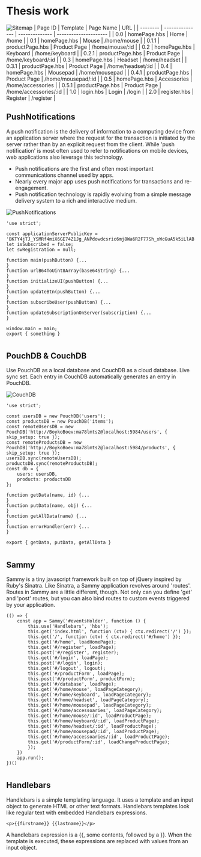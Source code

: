 #   Thesis work
![Sitemap](https://github.com/BoykoPetevBoev/GameZone/blob/master/README/Sitemap.png)
| Page ID  | Template        | Page Name      |  URL                  |
| -------- | --------------- | -------------- | --------------------- |
|   0.0    | homePage.hbs    |    Home        | /home                 |
|   0.1    | homePage.hbs    |    Mouse       | /home/mouse           |
|   0.1.1  | productPage.hbs |   Product Page | /home/mouse/:id       |
|   0.2    | homePage.hbs    |    Keyboard    | /home/keyboard        |
|   0.2.1  | productPage.hbs |   Product Page | /home/keyboard/:id    |
|   0.3    | homePage.hbs    |    Headset     | /home/headset         |
|   0.3.1  | productPage.hbs |   Product Page | /home/headset/:id     |
|   0.4    | homePage.hbs    |    Mousepad    | /home/mousepad        |
|   0.4.1  | productPage.hbs |   Product Page | /home/mousepad/:id    |
|   0.5    | homePage.hbs    |    Accessories | /home/accessories     |
|   0.5.1  | productPage.hbs |   Product Page | /home/accessories/:id |
|   1.0    | login.hbs       |    Login       | /login                |
|   2.0    | register.hbs    |    Register    | /register             |
 
## PushNotifications 

A push notification is the delivery of information to a computing device from an application server where the request for the transaction is initiated by the server rather than by an explicit request from the client. While 'push notification' is most often used to refer to notifications on mobile devices, web applications also leverage this technology.

* Push notifications are the first and often most important communications channel used by apps.
* Nearly every major app uses push notifications for transactions and re-engagement.
* Push notification technology is rapidly evolving from a simple message delivery system to a rich and interactive medium.
 
![PushNotifications](https://github.com/BoykoPetevBoev/GameZone/blob/master/README/ReadmePushNotifications.jpg)

```
'use strict';

const applicationServerPublicKey = 'BKTY4jTJ_YSMRf4miX6GE74Z1Jg_ANPdowdcsric6mj8Wa6R2F77Sh_xWcGuA5k5iLlAB';
let isSubscribed = false;
let swRegistration = null;

function main(pushButton) {...
}
function urlB64ToUint8Array(base64String) {...
}
function initializeUI(pushButton) {...
}
function updateBtn(pushButton) {...
}
function subscribeUser(pushButton) {...
}
function updateSubscriptionOnServer(subscription) {...
}

window.main = main;
export { something }
```
#  

## PouchDB & CouchDB

Use PouchDB as a local database and CouchDB as a cloud database. 
Live sync set. Each entry in CouchDB automatically generates an entry in PouchDB.

![CouchDB](https://github.com/BoykoPetevBoev/GameZone/blob/master/README/ReadmeCouchDB.jpg)
```
'use strict';

const usersDB = new PouchDB('users');
const productsDB = new PouchDB('items');
const remoteUsersDB = new PouchDB('http://BoykoBoev:ma78lmts2@localhost:5984/users', { skip_setup: true });
const remoteProductsDB = new PouchDB('http://BoykoBoev:ma78lmts2@localhost:5984/products', { skip_setup: true });
usersDB.sync(remoteUsersDB);
productsDB.sync(remoteProductsDB);
const db = {
    users: usersDB,
    products: productsDB
};

function getData(name, id) {...
}
function putData(name, obj) {...
}
function getAllData(name) {...
}
function errorHandler(err) {...
}

export { getData, putData, getAllData }
```
#  

## Sammy

Sammy is a tiny javascript framework built on top of jQuery inspired by Ruby's Sinatra.
Like Sinatra, a Sammy application revolves around 'routes'. Routes in Sammy are a little different, though. Not only can you define 'get' and 'post' routes, but you can also bind routes to custom events triggered by your application.

```
(() => {
    const app = Sammy('#eventsHolder', function () {
        this.use('Handlebars', 'hbs');
        this.get('index.html', function (ctx) { ctx.redirect('/') });
        this.get('/', function (ctx) { ctx.redirect('#/home') });
        this.get('#/home', loadHomеPage);
        this.get('#/register', loadPage);
        this.post('#/register', register);
        this.get('#/login', loadPage);
        this.post('#/login', login);
        this.get('#/logout', logout);
        this.get('#/productForm', loadPage);
        this.post('#/productForm', productForm);
        this.get('#/database', loadPage);
        this.get('#/home/mouse', loadPageCategory);
        this.get('#/home/keyboard', loadPageCategory);
        this.get('#/home/headset', loadPageCategory);
        this.get('#/home/mousepad', loadPageCategory);
        this.get('#/home/accessoaries', loadPageCategory);
        this.get('#/home/mouse/:id', loadProductPage);
        this.get('#/home/keyboard/:id', loadProductPage);
        this.get('#/home/headset/:id', loadProductPage);
        this.get('#/home/mousepad/:id', loadProductPage);
        this.get('#/home/accessoaries/:id', loadProductPage);
        this.get('#/productForm/:id', loadChangeProductPage);
        });
    })
    app.run();
})()
```
#

## Handlebars

Handlebars is a simple templating language.
It uses a template and an input object to generate HTML or other text formats. Handlebars templates look like regular text with embedded Handlebars expressions.
```
<p>{{firstname}} {{lastname}}</p>
```
A handlebars expression is a {{, some contents, followed by a }}. When the template is executed, these expressions are replaced with values from an input object.
